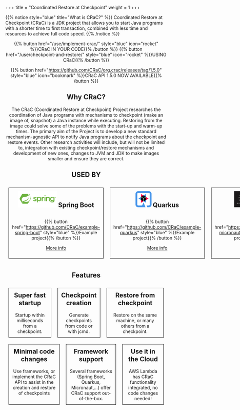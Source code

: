 +++
title = "Coordinated Restore at Checkpoint"
weight = 1
+++

{{% notice style="blue" title="What is CRaC?" %}}
Coordinated Restore at Checkpoint (CRaC) is a JDK project that allows you to start Java programs with a shorter time to first transaction, combined with less time and resources to achieve full code speed.
{{% /notice %}}

<div style="text-align: center">

{{% button href="/use/implement-crac/" style="blue" icon="rocket" %}}CRaC IN YOUR CODE{{% /button %}}
{{% button href="/use/checkpoint-and-restore/" style="blue" icon="rocket" %}}USING CRaC{{% /button %}}

{{% button href="https://github.com/CRaC/org.crac/releases/tag/1.5.0" style="blue" icon="bookmark" %}}CRaC API 1.5.0 NOW AVAILABLE{{% /button %}}

## Why CRaC?

The CRaC (Coordinated Restore at Checkpoint) Project researches the coordination of Java programs with mechanisms to checkpoint (make an image of, snapshot) a Java instance while executing. Restoring from the image could solve some of the problems with the start-up and warm-up times. The primary aim of the Project is to develop a new standard mechanism-agnostic API to notify Java programs about the checkpoint and restore events. Other research activities will include, but will not be limited to, integration with existing checkpoint/restore mechanisms and development of new ones, changes to JVM and JDK to make images smaller and ensure they are correct.

## USED BY

<div style="display: flex; justify-content: space-between;">

<span style="border: solid 1px black; padding: 10px; margin: 10px; flex-grow: 1; text-align: center;">
<img src="/images/logo/spring.png" height="50px" />
<span style="font-weight: bold; font-size: 1.4em;">Spring Boot</span>
<br/><br/>

{{% button href="https://github.com/CRaC/example-spring-boot" style="blue" %}}Example project{{% /button %}}

[More info](/frameworks/spring-boot/)

</span>

<span style="border: solid 1px black; padding: 10px; margin: 10px; flex-grow: 1; text-align: center;">
<img src="/images/logo/quarkus.svg" height="50px" />
<span style="font-weight: bold; font-size: 1.4em;">Quarkus</span>
<br/><br/>

{{% button href="https://github.com/CRaC/example-quarkus" style="blue" %}}Example project{{% /button %}}

[More info](/frameworks/quarkus/)

</span>

<span style="border: solid 1px black; padding: 10px; margin: 10px; flex-grow: 1; text-align: center;">
<img src="/images/logo/micronaut.webp" height="50px" />
<span style="font-weight: bold; font-size: 1.4em;">Micronaut</span>
<br/><br/>

{{% button href="https://github.com/CRaC/example-micronaut" style="blue" %}}Example project{{% /button %}}

[More info](/frameworks/micronaut/)

</span>

<span style="border: solid 1px black; padding: 10px; margin: 10px; flex-grow: 1; text-align: center;">
<img src="/images/logo/aws-lambda.webp" height="50px" />
<span style="font-weight: bold; font-size: 1.4em;">AWS Lambda</span>
<br/><br/>

{{% button href="https://github.com/CRaC/example-lambda" style="blue" %}}Example project{{% /button %}}

[More info](/frameworks/aws-lambda/)

</span>
</div>

## Features

<div style="display: flex; justify-content: space-between;">

<span style="border: solid 1px black; padding: 10px; margin: 10px; flex-grow: 1; text-align: center;">
<span style="font-weight: bold; font-size: 1.4em;">Super fast startup</span>
<br/><br/>
Startup within milliseconds from a checkpoint.
</span>

<span style="border: solid 1px black; padding: 10px; margin: 10px; flex-grow: 1; text-align: center;">
<span style="font-weight: bold; font-size: 1.4em;">Checkpoint creation</span>
<br/><br/>
Generate checkpoints from code or with jcmd.
</span>

<span style="border: solid 1px black; padding: 10px; margin: 10px; flex-grow: 1; text-align: center;">
<span style="font-weight: bold; font-size: 1.4em;">Restore from checkpoint</span>
<br/><br/>
Restore on the same machine, or many others from a checkpoint.

</div>

<div style="display: flex; justify-content: space-between;">

<span style="border: solid 1px black; padding: 10px; margin: 10px; flex-grow: 1; text-align: center;">
<span style="font-weight: bold; font-size: 1.4em;">Minimal code changes</span>
<br/><br/>
Use frameworks, or implement the CRaC API to assist in the creation and restore of checkpoints
</span>

<span style="border: solid 1px black; padding: 10px; margin: 10px; flex-grow: 1; text-align: center;">
<span style="font-weight: bold; font-size: 1.4em;">Framework support</span>
<br/><br/>
Several frameworks (Spring Boot, Quarkus, Micronaut,...) offer CRaC support out-of-the-box.
</span>

<span style="border: solid 1px black; padding: 10px; margin: 10px; flex-grow: 1; text-align: center;">
<span style="font-weight: bold; font-size: 1.4em;">Use it in the Cloud</span>
<br/><br/>
AWS Lambda has CRaC functionality integrated, no code changes needed!
</span>

</div>

</div>